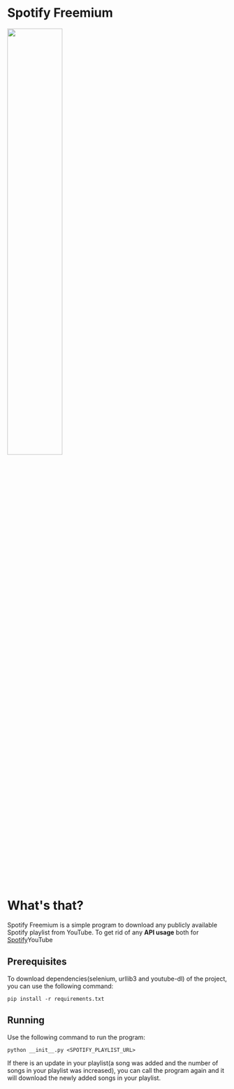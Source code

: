 # Spotify Freemium

<img src="https://raw.githubusercontent.com/alkislardeniz/freemium-spotify/master/sf.png" height="50%" width="50%">

<h1>What's that?</h1>
<p>Spotify Freemium is a simple program to download any publicly available Spotify playlist from YouTube. To get rid of any <b>API usage</b> both for <a href="https://developer.spotify.com/documentation/web-api/reference/playlists/get-playlists-tracks/">Spotify</a and <a href="https://developers.google.com/youtube/v3/docs/search/list/">YouTube</a, Selenium is used during fetching a playlist from Spotify and finding an alternative download url from YouTube. It downloads the video as mp3 format by using the youtube-dl library. So the source code is really simple by the help of Selenium and youtube-dl.</p>

<h2>Prerequisites</h2>
<p>To download dependencies(selenium, urllib3 and youtube-dl) of the project, you can use the following command: </p>

```
pip install -r requirements.txt
```

<h2>Running</h2>
<p>Use the following command to run the program: </p>

```
python __init__.py <SPOTIFY_PLAYLIST_URL>
```
<p>If there is an update in your playlist(a song was added and the number of songs in your playlist was increased), you can call the program again and it will download the newly added songs in your playlist.</p>
